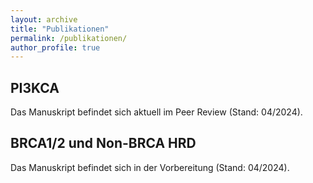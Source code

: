 ```yaml
---
layout: archive
title: "Publikationen"
permalink: /publikationen/
author_profile: true
---
```


## PI3KCA
Das Manuskript befindet sich aktuell im Peer Review (Stand: 04/2024).

## BRCA1/2 und Non-BRCA HRD
Das Manuskript befindet sich in der Vorbereitung (Stand: 04/2024).

